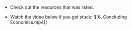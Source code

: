 - Check out the resources that was listed.

- Watch the video below if you get stuck:
	 ![[6. Concluding Economics.mp4]]
